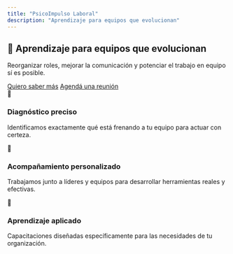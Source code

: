 ```yaml
---
title: "PsicoImpulso Laboral"
description: "Aprendizaje para equipos que evolucionan"
---
```

<section id="inicio" class="section active">
        <div class="hero">
            <h1>🚀 Aprendizaje para equipos que evolucionan</h1>
            <p>Reorganizar roles, mejorar la comunicación y potenciar el trabajo en equipo sí es posible.</p>
            <div class="hero-buttons">
                <a href="/servicios/" class="btn btn-primary">Quiero saber más</a>
<a href="/contacto/" class="btn btn-secondary">Agendá una reunión</a>
            </div>
        </div>
        <div class="cards-grid">
            <div class="card">
                <span class="card-icon">🎯</span>
                <h3>Diagnóstico preciso</h3>
                <p>Identificamos exactamente qué está frenando a tu equipo para actuar con certeza.</p>
            </div>
            <div class="card">
                <span class="card-icon">👥</span>
                <h3>Acompañamiento personalizado</h3>
                <p>Trabajamos junto a líderes y equipos para desarrollar herramientas reales y efectivas.</p>
            </div>
            <div class="card">
                <span class="card-icon">🧠</span>
                <h3>Aprendizaje aplicado</h3>
                <p>Capacitaciones diseñadas específicamente para las necesidades de tu organización.</p>
            </div>
        </div>
    </section>
